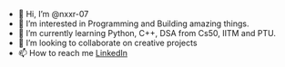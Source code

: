 - 👋 Hi, I’m @nxxr-07
- 👀 I’m interested in Programming and Building amazing things.
- 🌱 I’m currently learning Python, C++, DSA from Cs50, IITM and PTU.
- 💞️ I’m looking to collaborate on creative projects
- 📫 How to reach me [LinkedIn](https://www.linkedin.com/in/arshnoor7)

<!---
nxxr-07/nxxr-07 is a ✨ special ✨ repository because its `README.md` (this file) appears on your GitHub profile.
You can click the Preview link to take a look at your changes.
--->
